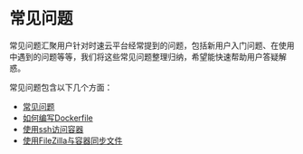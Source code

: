 # 常见问题
常见问题汇聚用户针对时速云平台经常提到的问题，包括新用户入门问题、在使用中遇到的问题等等，我们将这些常见问题整理归纳，希望能快速帮助用户答疑解惑。


常见问题包含以下几个方面：
   * [常见问题](faq.md)
   * [如何编写Dockerfile](dockerfile.md)
   * [使用ssh访问容器](ssh.md)
   * [使用FileZilla与容器同步文件](filezilla.md)
